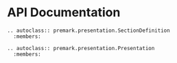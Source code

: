 # API Documentation

```{eval-rst}
.. autoclass:: premark.presentation.SectionDefinition
  :members:
```

```{eval-rst}
.. autoclass:: premark.presentation.Presentation
  :members:
```
